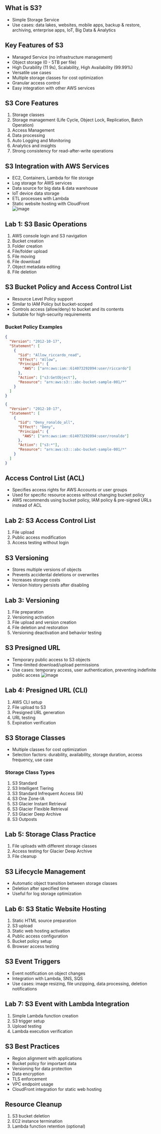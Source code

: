## What is S3?
- Simple Storage Service
- Use cases: data lakes, websites, mobile apps, backup & restore, archiving, enterprise apps, IoT, Big Data & Analytics

## Key Features of S3
- Managed Service (no infrastructure management)
- Object storage (0 - 5TB per file)
- High Durability (11 9s), Scalability, High Availability (99.99%)
- Versatile use cases
- Multiple storage classes for cost optimization
- Granular access control
- Easy integration with other AWS services

## S3 Core Features
1. Storage classes
2. Storage management (Life Cycle, Object Lock, Replication, Batch Operation)
3. Access Management
4. Data processing
5. Auto Logging and Monitoring
6. Analytics and insights
7. Strong consistency for read-after-write operations

## S3 Integration with AWS Services
- EC2, Containers, Lambda for file storage
- Log storage for AWS services
- Data source for big data & data warehouse
- IoT device data storage
- ETL processes with Lambda
- Static website hosting with CloudFront \
![image](https://github.com/user-attachments/assets/84c86d42-94b8-4902-9442-0a9346994962)

## Lab 1: S3 Basic Operations
1. AWS console login and S3 navigation
2. Bucket creation
3. Folder creation
4. File/folder upload
5. File moving
6. File download
7. Object metadata editing
8. File deletion

## S3 Bucket Policy and Access Control List
- Resource Level Policy support
- Similar to IAM Policy but bucket-scoped
- Controls access (allow/deny) to bucket and its contents
- Suitable for high-security requirements

### Bucket Policy Examples
```json
{
  "Version": "2012-10-17",
  "Statement": [
    {
      "Sid": "Allow_riccardo_read",
      "Effect": "Allow",
      "Principal": {
        "AWS": ["arn:aws:iam::614073292094:user/riccardo"]
      },
      "Action": ["s3:GetObject"],
      "Resource": "arn:aws:s3:::abc-bucket-sample-001/*"
    }
  ]
}
```

```json
{
  "Version": "2012-10-17",
  "Statement": [
    {
      "Sid": "Deny_ronaldo_all",
      "Effect": "Deny",
      "Principal": {
        "AWS": ["arn:aws:iam::614073292094:user/ronaldo"]
      },
      "Action": ["s3:*"],
      "Resource": "arn:aws:s3:::abc-bucket-sample-001/*"
    }
  ]
}
```

## Access Control List (ACL)
- Specifies access rights for AWS Accounts or user groups
- Used for specific resource access without changing bucket policy
- AWS recommends using bucket policy, IAM policy & pre-signed URLs instead of ACL

## Lab 2: S3 Access Control List
1. File upload
2. Public access modification
3. Access testing without login

## S3 Versioning
- Stores multiple versions of objects
- Prevents accidental deletions or overwrites
- Increases storage costs
- Version history persists after disabling

## Lab 3: Versioning
1. File preparation
2. Versioning activation
3. File upload and version creation
4. File deletion and restoration
5. Versioning deactivation and behavior testing

## S3 Presigned URL
- Temporary public access to S3 objects
- Time-limited download/upload permissions
- Use cases: temporary access, user authentication, preventing indefinite public access
![image](https://github.com/user-attachments/assets/6b9a394c-be48-4542-bc9d-85c06469f0d7)

## Lab 4: Presigned URL (CLI)
1. AWS CLI setup
2. File upload to S3
3. Presigned URL generation
4. URL testing
5. Expiration verification

## S3 Storage Classes
- Multiple classes for cost optimization
- Selection factors: durability, availability, storage duration, access frequency, use case

### Storage Class Types
1. S3 Standard
2. S3 Intelligent Tiering
3. S3 Standard Infrequent Access (IA)
4. S3 One Zone-IA
5. S3 Glacier Instant Retrieval
6. S3 Glacier Flexible Retrieval
7. S3 Glacier Deep Archive
8. S3 Outposts

## Lab 5: Storage Class Practice
1. File uploads with different storage classes
2. Access testing for Glacier Deep Archive
3. File cleanup

## S3 Lifecycle Management
- Automatic object transition between storage classes
- Deletion after specified time
- Useful for log storage optimization

## Lab 6: S3 Static Website Hosting
1. Static HTML source preparation
2. S3 upload
3. Static web hosting activation
4. Public access configuration
5. Bucket policy setup
6. Browser access testing

## S3 Event Triggers
- Event notification on object changes
- Integration with Lambda, SNS, SQS
- Use cases: image resizing, file unzipping, data processing, deletion notifications

## Lab 7: S3 Event with Lambda Integration
1. Simple Lambda function creation
2. S3 trigger setup
3. Upload testing
4. Lambda execution verification

## S3 Best Practices
- Region alignment with applications
- Bucket policy for important data
- Versioning for data protection
- Data encryption
- TLS enforcement
- VPC endpoint usage
- CloudFront integration for static web hosting

## Resource Cleanup
1. S3 bucket deletion
2. EC2 instance termination
3. Lambda function retention (optional)


